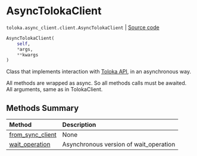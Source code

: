 # AsyncTolokaClient
`toloka.async_client.client.AsyncTolokaClient` | [Source code](https://github.com/Toloka/toloka-kit/blob/v1.0.2/src/async_client/client.py#L14)

```python
AsyncTolokaClient(
    self,
    *args,
    **kwargs
)
```

Class that implements interaction with [Toloka API](../../api/index.md), in an asynchronous way.


All methods are wrapped as async. So all methods calls must be awaited.
All arguments, same as in TolokaClient.

## Methods Summary

| Method | Description |
| :------| :-----------|
[from_sync_client](toloka.async_client.client.AsyncTolokaClient.from_sync_client.md)| None
[wait_operation](toloka.async_client.client.AsyncTolokaClient.wait_operation.md)| Asynchronous version of wait_operation

